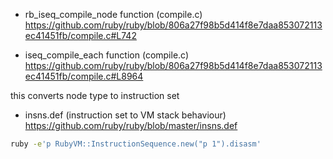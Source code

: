 

* rb_iseq_compile_node function (compile.c)
https://github.com/ruby/ruby/blob/806a27f98b5d414f8e7daa853072113ec41451fb/compile.c#L742

* iseq_compile_each function (compile.c)
https://github.com/ruby/ruby/blob/806a27f98b5d414f8e7daa853072113ec41451fb/compile.c#L8964

this converts node type to instruction set

* insns.def (instruction set to VM stack behaviour)
https://github.com/ruby/ruby/blob/master/insns.def

```bash
ruby -e'p RubyVM::InstructionSequence.new("p 1").disasm'
```